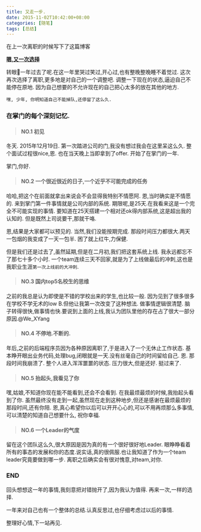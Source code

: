 ```yaml
---
title: 又走一步.
date: 2015-11-02T10:42:00+08:00
categories: [随笔]
tags: [总结]
---
```


在上一次离职的时候写下了这篇博客

**[嗯,又一次选择](http://tfan.net/archives/88/)**

转眼一年过去了呢.在这一年里哭过笑过,开心过,也有整晚整晚睡不着觉过. 这次再次选择了离职,更多地是对自己的一个调整吧. 调整一下现在的状态,逼迫自己不能停在原地. 因为自己想要的不允许现在的自己把心太多的放在其他的地方.
```
嘿, 少年, 你明知道自己不能掉队,还停留了这么久.
```

<!--more-->

### 在掌门的每个深刻记忆.

> #### NO.1 初见

冬天. 2015年12月19日. 第一次踏进公司的门,我没有想过我会在这里呆这么久. 整个面试过程很nice,恩. 也在当天晚上当即拿到了offer. 开始了在掌门的一年.

掌门,你好.

> #### NO.2 一个很近很近的日子,一个近乎不可能完成的任务

哈哈,把这个在前面就拿出来说会不会显得我特别不情愿阿. 恩,当时确实是不情愿的. 来到掌门第一件事情就是公司内部的系统. 期限呢,是25天.在我看来这是一个完全不可能实现的事情. 要知道在25天搭建一个相对还ok得内部系统,这是超出我的认知的. 但是既然上司说要干,那就干咯.

恩,结果是大家都可以预见的. 当然,我们没能按期完成. 那段时间压力都很大.两天一包烟的我变成了一天一包半. 困了就上红牛,力保健.

但是我们还是过去了,虽然延期,但是在二月初,我们把这套系统上线. 我永远都忘不了那七十多个小时. 一个team连续三天不回家,就是为了上线做最后的冲刺,这也是我职业生涯``第一次上线前的大冲刺``.

> #### NO.3 国内top5名校生的思维

之前的我总是认为即使是不错的学校出来的学生,也比较一般. 因为见到了很多很多在学校不学无术的low B.但他让我第一次改变了这种想法. 做事情逻辑很清楚. 脑子转得很快,做事情也快.要说到上面的上线,我认为团队里他的存在占了很大一部分原因.@We_XYang

> #### NO.4 不停地.不断的.

年后,之前的后端程序员因为各种原因离职了,于是进入了一个无休止工作状态. 基本睁开眼出业务代码,处理bug,闭眼就是一天.没有丝毫自己的时间留给自己. 恩. 那段时间我崩溃了. 整个人进入浑浑噩噩的状态. 压力很大,但是还好. 挺过来了.

> #### NO.5 抬起头,我看见了你

嘿,姑娘,不知道你现在能不能看到,还会不会看到. 在我最烦最烦的时候,我抬起头看到了你. 虽然最终没有走到一起,虽然现在走到这种地步,但还是感谢在最烦最烦的那段时间,还有你陪. 恩,真心希望你以后可以开开心心的,可以不用再烦那么多事情,可以清楚的知道自己想要什么, 祝你幸福.

> #### NO.6 一个Leader的气度

留在这个团队这么久,很大原因是因为真的有一个很好很好地Leader. 眼睁睁看着所有的事态的发展和你的态度.说实话,真的很佩服.也让我知道了作为一个team leader究竟要做到哪一步. 离职之后确实会有很对愧意,对team,对你.

### END

回头想想这一年的事情,我刻意把对错抛开了,因为我认为值得. 再来一次,一样的选择.

一年来对自己也有一个整体的总结.认真反思过,也仔细考虑过以后的事情.

整理好心情,下一站再见.


